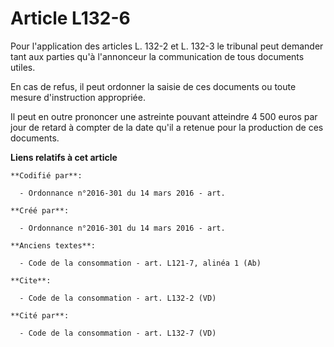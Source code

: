 # Article L132-6

Pour l'application des articles L. 132-2 et L. 132-3 le tribunal peut demander tant aux parties qu'à l'annonceur la
communication de tous documents utiles. 

En cas de refus, il peut ordonner la saisie de ces documents ou toute mesure d'instruction appropriée. 

Il peut en outre prononcer une astreinte pouvant atteindre 4 500 euros par jour de retard à compter de la date qu'il a
retenue pour la production de ces documents.

**Liens relatifs à cet article**

	**Codifié par**:

	  - Ordonnance n°2016-301 du 14 mars 2016 - art.

	**Créé par**:

	  - Ordonnance n°2016-301 du 14 mars 2016 - art.

	**Anciens textes**:

	  - Code de la consommation - art. L121-7, alinéa 1 (Ab)

	**Cite**:

	  - Code de la consommation - art. L132-2 (VD)

	**Cité par**:

	  - Code de la consommation - art. L132-7 (VD)
